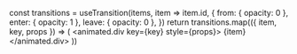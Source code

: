 const transitions = useTransition(items, item => item.id, {
  from: { opacity: 0 },
  enter: { opacity: 1 },
  leave: { opacity: 0 },
})
return transitions.map(({ item, key, props }) => (
  <animated.div key={key} style={props}>
    {item}
  </animated.div>
))